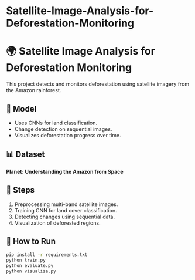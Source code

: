 # Satellite-Image-Analysis-for-Deforestation-Monitoring
# 🌍 Satellite Image Analysis for Deforestation Monitoring

This project detects and monitors deforestation using satellite imagery from the Amazon rainforest.

## 🧠 Model
- Uses CNNs for land classification.
- Change detection on sequential images.
- Visualizes deforestation progress over time.

## 📊 Dataset
**Planet: Understanding the Amazon from Space**

## 🚀 Steps
1. Preprocessing multi-band satellite images.
2. Training CNN for land cover classification.
3. Detecting changes using sequential data.
4. Visualization of deforested regions.

## 🔧 How to Run
```bash
pip install -r requirements.txt
python train.py
python evaluate.py
python visualize.py
